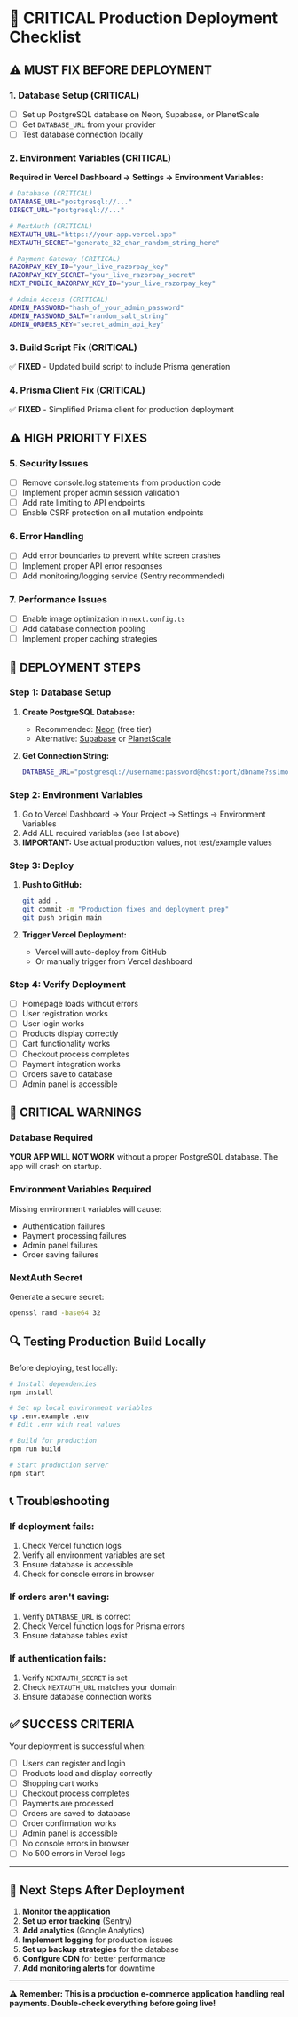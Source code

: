 # 🚨 CRITICAL Production Deployment Checklist

## ⚠️ MUST FIX BEFORE DEPLOYMENT

### 1. **Database Setup (CRITICAL)**

- [ ] Set up PostgreSQL database on Neon, Supabase, or PlanetScale
- [ ] Get `DATABASE_URL` from your provider
- [ ] Test database connection locally

### 2. **Environment Variables (CRITICAL)**

**Required in Vercel Dashboard → Settings → Environment Variables:**

```bash
# Database (CRITICAL)
DATABASE_URL="postgresql://..."
DIRECT_URL="postgresql://..."

# NextAuth (CRITICAL)
NEXTAUTH_URL="https://your-app.vercel.app"
NEXTAUTH_SECRET="generate_32_char_random_string_here"

# Payment Gateway (CRITICAL)
RAZORPAY_KEY_ID="your_live_razorpay_key"
RAZORPAY_KEY_SECRET="your_live_razorpay_secret"
NEXT_PUBLIC_RAZORPAY_KEY_ID="your_live_razorpay_key"

# Admin Access (CRITICAL)
ADMIN_PASSWORD="hash_of_your_admin_password"
ADMIN_PASSWORD_SALT="random_salt_string"
ADMIN_ORDERS_KEY="secret_admin_api_key"
```

### 3. **Build Script Fix (CRITICAL)**

✅ **FIXED** - Updated build script to include Prisma generation

### 4. **Prisma Client Fix (CRITICAL)**

✅ **FIXED** - Simplified Prisma client for production deployment

## ⚠️ HIGH PRIORITY FIXES

### 5. **Security Issues**

- [ ] Remove console.log statements from production code
- [ ] Implement proper admin session validation
- [ ] Add rate limiting to API endpoints
- [ ] Enable CSRF protection on all mutation endpoints

### 6. **Error Handling**

- [ ] Add error boundaries to prevent white screen crashes
- [ ] Implement proper API error responses
- [ ] Add monitoring/logging service (Sentry recommended)

### 7. **Performance Issues**

- [ ] Enable image optimization in `next.config.ts`
- [ ] Add database connection pooling
- [ ] Implement proper caching strategies

## 🔧 DEPLOYMENT STEPS

### Step 1: Database Setup

1. **Create PostgreSQL Database:**
   - Recommended: [Neon](https://neon.tech) (free tier)
   - Alternative: [Supabase](https://supabase.com) or [PlanetScale](https://planetscale.com)

2. **Get Connection String:**
   ```bash
   DATABASE_URL="postgresql://username:password@host:port/dbname?sslmode=require"
   ```

### Step 2: Environment Variables

1. Go to Vercel Dashboard → Your Project → Settings → Environment Variables
2. Add ALL required variables (see list above)
3. **IMPORTANT:** Use actual production values, not test/example values

### Step 3: Deploy

1. **Push to GitHub:**

   ```bash
   git add .
   git commit -m "Production fixes and deployment prep"
   git push origin main
   ```

2. **Trigger Vercel Deployment:**
   - Vercel will auto-deploy from GitHub
   - Or manually trigger from Vercel dashboard

### Step 4: Verify Deployment

- [ ] Homepage loads without errors
- [ ] User registration works
- [ ] User login works
- [ ] Products display correctly
- [ ] Cart functionality works
- [ ] Checkout process completes
- [ ] Payment integration works
- [ ] Orders save to database
- [ ] Admin panel is accessible

## 🚨 CRITICAL WARNINGS

### Database Required

**YOUR APP WILL NOT WORK** without a proper PostgreSQL database. The app will crash on startup.

### Environment Variables Required

Missing environment variables will cause:

- Authentication failures
- Payment processing failures
- Admin panel failures
- Order saving failures

### NextAuth Secret

Generate a secure secret:

```bash
openssl rand -base64 32
```

## 🔍 Testing Production Build Locally

Before deploying, test locally:

```bash
# Install dependencies
npm install

# Set up local environment variables
cp .env.example .env
# Edit .env with real values

# Build for production
npm run build

# Start production server
npm start
```

## 📞 Troubleshooting

### If deployment fails:

1. Check Vercel function logs
2. Verify all environment variables are set
3. Ensure database is accessible
4. Check for console errors in browser

### If orders aren't saving:

1. Verify `DATABASE_URL` is correct
2. Check Vercel function logs for Prisma errors
3. Ensure database tables exist

### If authentication fails:

1. Verify `NEXTAUTH_SECRET` is set
2. Check `NEXTAUTH_URL` matches your domain
3. Ensure database connection works

## ✅ SUCCESS CRITERIA

Your deployment is successful when:

- [ ] Users can register and login
- [ ] Products load and display correctly
- [ ] Shopping cart works
- [ ] Checkout process completes
- [ ] Payments are processed
- [ ] Orders are saved to database
- [ ] Order confirmation works
- [ ] Admin panel is accessible
- [ ] No console errors in browser
- [ ] No 500 errors in Vercel logs

---

## 🎯 Next Steps After Deployment

1. **Monitor the application**
2. **Set up error tracking** (Sentry)
3. **Add analytics** (Google Analytics)
4. **Implement logging** for production issues
5. **Set up backup strategies** for the database
6. **Configure CDN** for better performance
7. **Add monitoring alerts** for downtime

---

**⚠️ Remember: This is a production e-commerce application handling real payments. Double-check everything before going live!**
